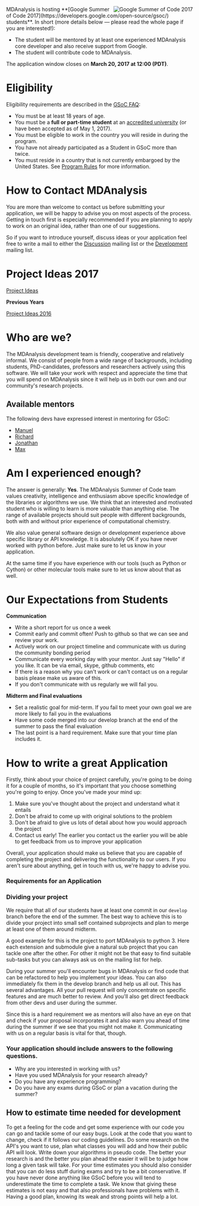<img src="https://developers.google.com/open-source/gsoc/images/gsoc2016-sun-373x373.png" title="Google Summer of Code 2016" alt="Google Summer of Code 2017" align="right"/>
MDAnalysis is hosting  **[Google Summer of Code 2017](https://developers.google.com/open-source/gsoc/) students**. In short (more details below — please read the whole page if you are interested!):

* The student will be mentored by at least one experienced MDAnalysis core developer and also receive support from Google. 
* The student will contribute code to MDAnalysis.

<!-- uncomment once we are accepted again -->
<!-- Start by reading the [MDAnalysis GSoC blog post](http://www.mdanalysis.org/2016/03/08/gsoc2016/). -->

The application window closes on **March 20, 2017 at 12:00 (PDT)**.

# Eligibility
Eligibility requirements are described in the [GSoC FAQ](https://developers.google.com/open-source/gsoc/faq): 
* You must be at least 18 years of age.
* You must be a **full or part-time student** at an [accredited university](https://developers.google.com/open-source/gsoc/faq#accredited) (or have been accepted as of May 1, 2017).
* You must be eligible to work in the country you will reside in during the program.
* You have not already participated as a Student in GSoC more than twice.
* You must reside in a country that is not currently embargoed by the United States. See [Program Rules](https://developers.google.com/open-source/gsoc/rules) for more information.

# How to Contact MDAnalysis

You are more than welcome to contact us before submitting your application, we will be happy to advise you on most aspects of the process. Getting in touch first is especially recommended if you are planning to apply to work on an original idea, rather than one of our suggestions.

So if you want to introduce yourself, discuss ideas or your application feel free to write a mail to either the [Discussion](http://groups.google.com/group/mdnalysis-discussion) mailing list or the [Development](http://groups.google.com/group/mdnalysis-devel) mailing list.

# Project Ideas 2017

[Project Ideas](https://github.com/MDAnalysis/mdanalysis/wiki/GSoC-2017-Project-Ideas)

**Previous Years**

[Project Ideas 2016](https://github.com/MDAnalysis/mdanalysis/wiki/GSoC-2017-Project-Ideas)

# Who are we?

The MDAnalysis development team is friendly, cooperative and relatively informal. We consist of people from a wide range of backgrounds, including students, PhD-candidates, professors and researchers actively using this software.
We will take your work with respect and appreciate the time that you will spend on MDAnalysis since it will help us in both our own and our community's research projects.

## Available mentors

The following devs have expressed interest in mentoring for GSoC:

- [Manuel](https://github.com/mnmelo)
- [Richard](https://github.com/richardjgowers)
- [Jonathan](https://github.com/jbarnoud)
- [Max](https://github.com/kain88-de)

# Am I experienced enough?

The answer is generally: **Yes**. The MDAnalysis Summer of Code team values creativity, intelligence and enthusiasm above specific knowledge of the libraries or algorithms we use. We think that an interested and motivated student who is willing to learn is more valuable than anything else.
The range of available projects should suit people with different backgrounds, both with and without prior experience of computational chemistry.

We also value general software design or development experience above specific library or API knowledge. It is absolutely OK if you have never worked with python before. Just make sure to let us know in your application.

At the same time if you have experience with our tools (such as Python or Cython) or other molecular tools make sure to let us know about that as well.

# Our Expectations from Students

**Communication**

- Write a short report for us once a week
- Commit early and commit often! Push to github so that we can see and review your work.
- Actively work on our project timeline and communicate with us during the community bonding period
- Communicate every working day with your mentor. Just say "Hello" if you like. It can be via email, skype, github comments, etc
- If there is a reason why you can't work or can't contact us on a regular basis please make us aware of this.
- If you don't communicate with us regularly we will fail you.

**Midterm and Final evaluations**

- Set a realistic goal for mid-term. If you fail to meet your own goal we are more likely to fail you in the evaluations
- Have some code merged into our develop branch at the end of the summer to pass the final evaluation
- The last point is a hard requirement. Make sure that your time plan includes it.

# How to write a great Application

Firstly, think about your choice of project carefully, you're going to be doing it for a couple of months, so it's important that you choose something you're going to enjoy. Once you've made your mind up:

1. Make sure you've thought about the project and understand what it entails
2. Don't be afraid to come up with original solutions to the problem
3. Don't be afraid to give us lots of detail about how you would approach the project
4. Contact us early! The earlier you contact us the earlier you will be able to get feedback from us to improve your application

Overall, your application should make us believe that you are capable of completing the project and delivering the functionality to our users. If you aren't sure about anything, get in touch with us, we're happy to advise you.

### Requirements for an Application
<!--
We are a taking part in GSoC as under the [Python software foundation](https://www.python.org/psf/) umbrella. This means next to the 
requirements listed here the [requirements of the PSF](https://wiki.python.org/moin/SummerOfCode/2016#How_do_I_Apply.3F) apply.

- Introduce yourself on the [mailing list](https://groups.google.com/forum/#!forum/mdnalysis-devel). Tell us what you plan to work on during 
   the summer or what you have already done with MDAnalysis
- Checkout the source and run the tests from the source code (If you don't manage to setup the virtual environment don't be embarrassed to ask for help)
- Work through the [tutorial](http://www.mdanalysis.org/MDAnalysisTutorial/) to understand how MDAnalysis is being used.
- Author at least one commit in the MDAnalysis develop branch. For instance, you could
  * fix an [easy bug](https://github.com/MDAnalysis/mdanalysis/issues?q=is%3Aopen+is%3Aissue+label%3ADifficulty-easy)
  * write a new test
  * update our documentation

  Talk to us on the [mailing list](https://groups.google.com/forum/#!forum/mdnalysis-devel) if you need suggestions.
-->
### Dividing your project

We require that all of our students have at least one commit in our `develop` branch before the end of the summer. The best way to achieve this is to divide your project into small self contained subprojects and plan to merge at least one of them around midterm. 

A good example for this is the project to port MDAnalysis to python 3. Here each extension and submodule give a natural sub project that you can tackle one after the other. For other it might not be that easy to find suitable sub-tasks but you can always ask us on the mailing list for help.

During your summer you'll encounter bugs in MDAnalysis or find code that can be refactored to help you implement your ideas. You can also immediately fix them in the develop branch and help us all out. This has several advantages. All your pull request will only concentrate on specific features and are much better to review. And you'll also get direct feedback from other devs and user during the summer.

Since this is a hard requirement we as mentors will also have an eye on that and check if your proposal incorporates it and also warn you ahead of time during the summer if we see that you might not make it. Communicating with us on a regular basis is vital for that, though. 

### Your application should include answers to the following questions.

- Why are you interested in working with us?
- Have you used MDAnalysis for your research already?
- Do you have any experience programming?
- Do you have any exams during GSoC or plan a vacation during the summer?

## How to estimate time needed for development

To get a feeling for the code and get some experience with our code you can go and tackle some of our easy bugs. Look at the code that you want to change, check if it follows our coding guidelines. Do some research on the API's you want to use, plan what classes you will add and how their public API will look. Write down your algorithms in pseudo code. The better your research is and the better you plan ahead the easier it will be to judge how long a given task will take. For your time estimates you should also consider that you can do less stuff during exams and try to be a bit conservative. If you have never done anything like GSoC before you will tend to underestimate the time to complete a task. We know that giving these estimates is not easy and that also professionals have problems with it. Having a good plan, knowing its weak and strong points will help a lot. 



